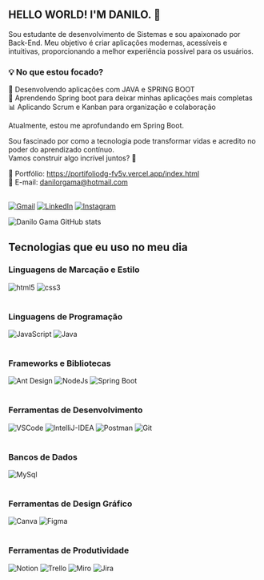 ## HELLO WORLD! I'M DANILO. 🖖

Sou estudante de desenvolvimento de Sistemas e sou apaixonado por Back-End. Meu objetivo é criar aplicações modernas, acessíveis e intuitivas, proporcionando a melhor experiência possível para os usuários.

### 💡 No que estou focado?

🚀 Desenvolvendo aplicações com JAVA e SPRING BOOT <br>
🎨 Aprendendo Spring boot para deixar minhas aplicações mais completas <br>
📊 Aplicando Scrum e Kanban para organização e colaboração <br>

Atualmente, estou me aprofundando em Spring Boot.

Sou fascinado por como a tecnologia pode transformar vidas e acredito no poder do aprendizado contínuo. <br>
Vamos construir algo incrível juntos? 🚀

📂 Portfólio: https://portifoliodg-fv5v.vercel.app/index.html <br>
📧 E-mail: danilorgama@hotmail.com <br>
<br>

[![Gmail](https://img.shields.io/badge/Gmail-D14836?style=for-the-badge&logo=gmail&logoColor=white)](https://mail.google.com/mail/u/0/#inbox)
[![LinkedIn](https://img.shields.io/badge/LinkedIn-0077B5?style=for-the-badge&logo=linkedin&logoColor=white)](https://linkedin.com/in/DaniloGamma/)
[![Instagram](https://img.shields.io/badge/Instagram-E4405F?style=for-the-badge&logo=instagram&logoColor=white)](https://www.instagram.com/danilo.gamma/)

![Danilo Gama GitHub stats](https://github-readme-stats.vercel.app/api?username=Danilo-Gama&show_icons=true&theme=radical)

## Tecnologias que eu uso no meu dia

### Linguagens de Marcação e Estilo
<div style="display: inline_block">
    <img alt="html5" src="https://img.shields.io/badge/HTML5-E34F26?style=for-the-badge&logo=html5&logoColor=white"/>
    <img alt="css3" src="https://img.shields.io/badge/CSS3-1572B6?style=for-the-badge&logo=css3&logoColor=white"/>
</div>
<br/>

### Linguagens de Programação
<div style="display: inline_block">
    <img alt="JavaScript" src="https://img.shields.io/badge/JavaScript-F7DF1E?style=for-the-badge&logo=javascript&logoColor=black"/>
    <img alt="Java" src="https://img.shields.io/badge/Java-ED8B00?style=for-the-badge&logo=openjdk&logoColor=white"/>
</div>
<br>

### Frameworks e Bibliotecas
<div style="display: inline_block">
    <img alt="Ant Design" src="https://img.shields.io/badge/-AntDesign-%230170FE?style=for-the-badge&logo=ant-design&logoColor=white"/>
    <img alt="NodeJs" src="https://img.shields.io/badge/Node.js-43853D?style=for-the-badge&logo=node.js&logoColor=white"/>
    <img alt="Spring Boot" src="https://img.shields.io/badge/Spring-6DB33F?style=for-the-badge&logo=spring&logoColor=white"/>
</div>
<br/>

### Ferramentas de Desenvolvimento
<div style="display: inline_block">
    <img alt="VSCode" src="https://img.shields.io/badge/Visual_Studio_Code-0078D4?style=for-the-badge&logo=visual%20studio%20code&logoColor=white"/>
    <img alt="IntelliJ-IDEA" src="https://img.shields.io/badge/IntelliJ_IDEA-000000.svg?style=for-the-badge&logo=intellij-idea&logoColor=white"/>
    <img alt="Postman" src="https://img.shields.io/badge/Postman-FF6C37.svg?style=for-the-badge&logo=Postman&logoColor=white"/>
    <img alt="Git" src="https://img.shields.io/badge/GIT-E44C30?style=for-the-badge&logo=git&logoColor=white"/>
</div>
<br/>

### Bancos de Dados
<div style="display: inline_block">
    <img alt="MySql" src="https://img.shields.io/badge/MySQL-005C84?style=for-the-badge&logo=mysql&logoColor=white"/>
</div>
<br/>

### Ferramentas de Design Gráfico
<div style="display: inline_block">
    <img alt="Canva" src="https://img.shields.io/badge/Canva-%2300C4CC.svg?&style=for-the-badge&logo=Canva&logoColor=white"/>
    <img alt="Figma" src="https://img.shields.io/badge/Figma-F24E1E?style=for-the-badge&logo=figma&logoColor=white"/>
</div>
<br/>

### Ferramentas de Produtividade
<div style="display: inline_block">
    <img alt="Notion" src="https://img.shields.io/badge/Notion-000000?style=for-the-badge&logo=notion&logoColor=white"/>
    <img alt="Trello" src="https://img.shields.io/badge/Trello-0079BF?style=for-the-badge&logo=trello&logoColor=white"/>
     <img alt="Miro" src="https://img.shields.io/badge/Miro-F7C922?style=for-the-badge&logo=Miro&logoColor=050036"/>
    <img alt="Jira" src="https://img.shields.io/badge/Jira-0052CC?style=for-the-badge&logo=Jira&logoColor=white"/>
</div>
   
    
</div><br/>
